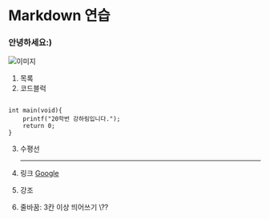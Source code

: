# Markdown 연습
### 안녕하세요:)
![이미지](https://cdn.pixabay.com/photo/2020/10/09/13/12/man-5640540_1280.jpg)
1. 목록 
2. 코드블럭
<prev>
<code>
int main(void){
    printf("20학번 강하림입니다.");
    return 0;
}
</code>
</pre>   

3. 수평선 
   <hr/>

4. 링크
[Google](https://google.com, "google link")
5. 강조
6. 줄바꿈: 3칸 이상 띄어쓰기      \\??


